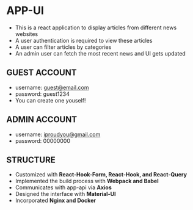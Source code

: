 # APP-UI
- This is a react application to display articles from different news websites
- A user authentication is required to view these articles
- A user can filter articles by categories
- An admin user can fetch the most recent news and UI gets updated

## GUEST ACCOUNT
- username: guest@email.com
- password: guest1234
- You can create one youself!

## ADMIN ACCOUNT
- username: iproudyou@gmail.com
- password: 00000000

## STRUCTURE
- Customized with **React-Hook-Form, React-Hook, and React-Query**
- Implemented the build process with **Webpack and Babel**
- Communicates with app-api via **Axios**
- Designed the interface with **Material-UI**
- Incorporated **Nginx and Docker**
